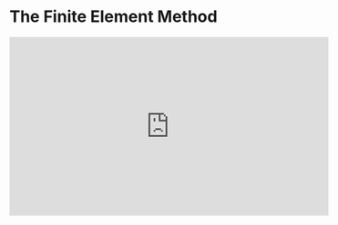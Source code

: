 # The Finite Element Method

<iframe width="560" height="315" src="https://www.youtube-nocookie.com/embed/GHjopp47vvQ?si=D2WOxpGdCIQIiVQr" title="YouTube video player" frameborder="0" allow="accelerometer; autoplay; clipboard-write; encrypted-media; gyroscope; picture-in-picture; web-share" referrerpolicy="strict-origin-when-cross-origin" allowfullscreen></iframe>